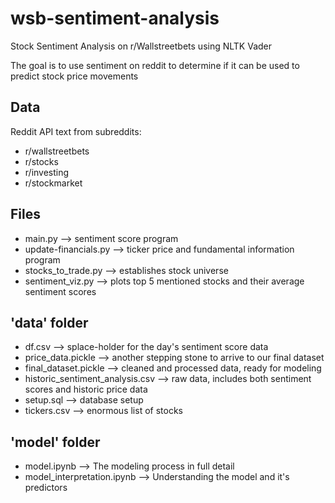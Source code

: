 # wsb-sentiment-analysis
Stock Sentiment Analysis on r/Wallstreetbets using NLTK Vader

The goal is to use sentiment on reddit to determine if it can be used to predict stock price movements

## Data
Reddit API text from subreddits:
  - r/wallstreetbets
  - r/stocks
  - r/investing
  - r/stockmarket

## Files
- main.py --> sentiment score program
- update-financials.py --> ticker price and fundamental information program
- stocks_to_trade.py --> establishes stock universe
- sentiment_viz.py --> plots top 5 mentioned stocks and their average sentiment scores

## 'data' folder
- df.csv --> splace-holder for the day's sentiment score data
- price_data.pickle --> another stepping stone to arrive to our final dataset
- final_dataset.pickle --> cleaned and processed data, ready for modeling
- historic_sentiment_analysis.csv --> raw data, includes both sentiment scores and historic price data
- setup.sql --> database setup
- tickers.csv --> enormous list of stocks

## 'model' folder
- model.ipynb --> The modeling process in full detail
- model_interpretation.ipynb --> Understanding the model and it's predictors